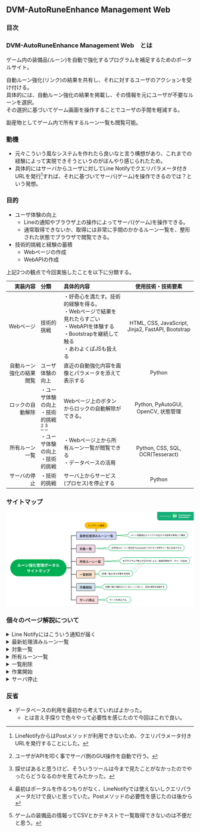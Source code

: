 ## DVM-AutoRuneEnhance Management Web

### 目次

### DVM-AutoRuneEnhance Management Web　とは
ゲーム内の装備品(ルーン)を自動で強化するプログラムを補足するためのポータルサイト。  

自動ルーン強化(リンク)の結果を共有し、それに対するユーザのアクションを受け付ける。  
具体的には、自動ルーン強化の結果を掲載し、その情報を元にユーザが不要なルーンを選択。  
その選択に基づいてゲーム画面を操作することでユーザの手間を軽減する。  

副産物としてゲーム内で所有するルーン一覧も閲覧可能。

### 動機

  + 元々こういう風なシステムを作れたら良いなと言う構想があり、これまでの経験によって実現できそうというのがぼんやり感じられたため。
  + 具体的にはサーバからユーザに対してLine Notifyでクエリパラメータ付きURLを発行[^3]すれば、それに基づいてサーバ(ゲーム)を操作できるのでは？という発想。

### 目的

+ ユーザ体験の向上
  - Lineの通知やブラウザ上の操作によってサーバ(ゲーム)を操作できる。
  - 通常取得できないか、取得には非常に手間のかかるルーン一覧を、整形された状態でブラウザで閲覧できる。
+ 技術的挑戦と経験の蓄積
  - Webページの作成
  - WebAPIの作成

上記2つの観点で今回実施したことを以下に分類する。

|実装内容|分類|具体的内容|使用技術・技術要素|
|---:|:---|:---|:---:|
|Webページ|技術的挑戦|・好奇心を満たす。技術的経験を得る。<br>・Webページで結果を見れたらすごい<br>・WebAPIを体験する<br>・Bootstrapを継続して触る<br>・あわよくばJSも扱える|HTML, CSS, JavaScript, Jinja2, FastAPI, Bootstrap|
|自動ルーン強化の結果閲覧|ユーザ体験の向上|直近の自動強化内容を画像とパラメータを添えて表示する|Python|
|ロックの自動解除|・ユーザ体験の向上<br>・技術的挑戦[^1] [^2]|Webページ上のボタンからロックの自動解除ができる。|Python, PyAutoGUI, OpenCV, 状態管理|
|所有ルーン一覧|・ユーザ体験の向上<br>・技術的挑戦|・Webページ上から所有ルーン一覧が閲覧できる<br>・データベースの活用|Python, CSS, SQL, OCR(Tesseract)|
|サーバの停止|・技術的挑戦|サーバ上からサービス(プロセス)を停止する|Python|


### サイトマップ

![sitemap](https://github.com/StarsandLabo/Python-DVMAutoRuneEnhance/blob/main/program/fastapi/images/sitemap.png)

### 個々のページ解説について

<details><summary>Line Notifyにはこういう通知が届く</summary>

![image](https://github.com/StarsandLabo/Python-DVMAutoRuneEnhance/blob/main/program/fastapi/images/LineNotify_2022-06-13.png)

+ unlock url: から続く内容を選択すると下の図のルーンがロック解除待機のリストに格納される。
+ EstimatedなのはOCRの仕様上完全な精度が出ないため~~画像そのまま送ればいいのでは…~~  
+ スタンプは見た目の区切りをつける目的で入れている。また、サービス側で利用できるものが決まっている。
  - 通常はもっといっぱい強化結果が並ぶので開始終了がどこか分かりづらい。
    - こういう理由もあって、技術的挑戦とあわせて利便性向上するのではと思ったのでポータル作成した。

</details>

<details><summary>最新処理済みルーン一覧</summary>

![image](https://github.com/StarsandLabo/Python-DVMAutoRuneEnhance/blob/main/program/fastapi/images/Screenshot%20from%202022-06-13%2017-03-53.png)

### やりたかったこと

+ 強化後の画像表示
  - スマートフォンからだと画像が小さいため文字情報も付与したかった
+ ボタンクリックでロック解除待ちリストに追加
  - Postメソッドを利用し、ページ遷移をしないようにする[^4]

</details>

<details><summary>対象一覧</summary>

### やりたかったこと

![image](https://github.com/StarsandLabo/Python-DVMAutoRuneEnhance/blob/main/program/fastapi/images/Screenshot%20from%202022-06-13%2017-12-22.png)

+ ロック解除対象の表示
+ ロック解除待ちリストからの削除
+ このページ用意しないでトップページで状態の管理できればよかった
  - 意味がないわけではないと思うけど、あまり必要でもない感じ。
  - とりあえず形にしたくてイケてない実装でもいいやと思ってた。
</details>

<details><summary>所有ルーン一覧</summary>

### やりたかったこと

![image](https://github.com/StarsandLabo/Python-DVMAutoRuneEnhance/blob/main/program/fastapi/images/Screenshot%20from%202022-06-13%2017-18-47.png)

+ 持ってるルーン一覧の表示[^5]
  - 別のOCRプログラムで取得した情報を元にする。
+ 検索機能
  - 未実装

</details>

<details><summary>一覧削除</summary>

### やりたかったこと

![image](https://github.com/StarsandLabo/Python-DVMAutoRuneEnhance/blob/main/program/fastapi/images/Screenshot%20from%202022-06-13%2017-23-25.png)

+ 対象一覧に格納されている内容を一括削除
  - 英語変な気がするけど気にしない。

</details>

<details><summary>作業開始</summary>

### やりたかったこと

![image](https://github.com/StarsandLabo/Python-DVMAutoRuneEnhance/blob/main/program/fastapi/images/Screenshot%20from%202022-06-13%2017-28-48.png)

+ 対象一覧に格納されている内容を元にゲームのロックを解除
  - 今は強化直後の場面でしか解除できないが、理想としてはゲーム内の状態を選ばずにできると良い。  
    ※位置情報を直接送っているので、少しでもルーンの数が変わったりするとNG

</details>

<details><summary>サーバ停止</summary>

### やりたかったこと

![image](https://github.com/StarsandLabo/Python-DVMAutoRuneEnhance/blob/main/program/fastapi/images/Screenshot%20from%202022-06-13%2017-28-52.png)

+ アプリケーションの停止
  - 理屈ではプロセスを停止するだけなので、それをWeb画面からやってみたいと思った。

</details>

### 反省

+ データベースの利用を最初から考えていればよかった。
  - とは言え手探りで色々やって必要性を感じたので今回はこれで良い。  




[^1]:ユーザがAPIを叩く事でサーバ側のGUI操作を自動で行う。
[^2]:探せばあると思うけど、そういうツールは今まで見たことがなかったのでやったらどうなるのかを見てみたかった。
[^3]:LineNotifyからはPostメソッドが利用できないため、クエリパラメータ付きURLを発行することにした。
[^4]:最初はポータルを作るつもりがなく、LineNotifyでは使えないしクエリパラメータだけで良いと思っていた。Postメソッドの必要性を感じたのは後から
[^5]:ゲームの装備品の情報ってCSVとかテキストで一覧取得できないのは不便だと思う。
